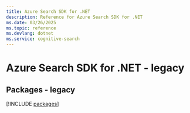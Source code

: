 ```yaml
---
title: Azure Search SDK for .NET
description: Reference for Azure Search SDK for .NET
ms.date: 03/26/2025
ms.topic: reference
ms.devlang: dotnet
ms.service: cognitive-search
---
```

# Azure Search SDK for .NET - legacy
## Packages - legacy
[!INCLUDE [packages](search-index.md)]